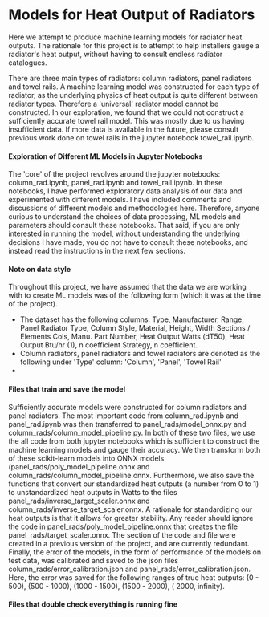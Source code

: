 # Models for Heat Output of Radiators

Here we attempt to produce machine learning models for radiator heat outputs. The rationale for this project is to attempt to help installers gauge a radiator's heat output, without having to consult endless radiator catalogues. 

There are three main types of radiators: column radiators, panel radiators and towel rails. A machine learning model was constructed for each type of radiator, as the underlying physics of heat output is quite different between radiator types. Therefore a 'universal' radiator model cannot be constructed. In our exploration, we found that we could not construct a sufficiently accurate towel rail model. This was mostly due to us having insufficient data. If more data is available in the future, please consult previous work done on towel rails in the jupyter notebook towel_rail.ipynb.

#### Exploration of Different ML Models in Jupyter Notebooks
The 'core' of the project revolves around the jupyter notebooks: column_rad.ipynb, panel_rad.ipynb and towel_rail.ipynb. In these notebooks, I have performed exploratory data analysis of our data and experimented with different models. I have included comments and discussions of different models and methodologies here. Therefore, anyone curious to understand the choices of data processing, ML models and parameters should consult these notebooks. That said, if you are only interested in running the model, without understanding the underlying decisions I have made, you do not have to consult these notebooks, and instead read the instructions in the next few sections. 

#### Note on data style

Throughout this project, we have assumed that the data we are working with to create ML models was of the following form (which it was at the time of the project).

- The dataset has the following columns: Type,	Manufacturer,	Range,	Panel Radiator Type,	Column Style,	Material,	Height,	Width	Sections / Elements	Cols,	Manu. Part Number,	Heat Output Watts (dT50),	Heat Output Btu/hr (1),	n coefficient Strategy,	n coefficient.
- Column radiators, panel radiators and towel radiators are denoted as the following under 'Type' column: 'Column', 'Panel', 'Towel Rail'
- 

#### Files that train and save the model

Sufficiently accurate models were constructed for column radiators and panel radiators. The most important code from column_rad.ipynb and panel_rad.ipynb was then transferred to panel_rads/model_onnx.py and column_rads/column_model_pipeline.py. In both of these two files, we use the all code from both jupyter notebooks which is sufficient to construct the machine learning models and gauge their accuracy. We then transform both of these scikit-learn models into ONNX models (panel_rads/poly_model_pipeline.onnx and column_rads/column_model_pipeline.onnx. Furthermore, we also save the functions that convert our standardized heat outputs (a number from 0 to 1) to unstandardized heat outputs in Watts to the files panel_rads/inverse_target_scaler.onnx and column_rads/inverse_target_scaler.onnx. A rationale for standardizing our heat outputs is that it allows for greater stability. Any reader should ignore the code in panel_rads/poly_model_pipeline.onnx that creates the file panel_rads/target_scaler.onnx. The section of the code and file were created in a previous version of the project, and are currently redundant. Finally, the error of the models, in the form of performance of the models on test data, was calibrated and saved to the json files column_rads/error_calibration.json and panel_rads/error_calibration.json. Here, the error was saved for the following ranges of true heat outputs: (0 - 500), (500 - 1000), (1000 - 1500), (1500 - 2000), ( 
2000, infinity). 

#### Files that double check everything is running fine




